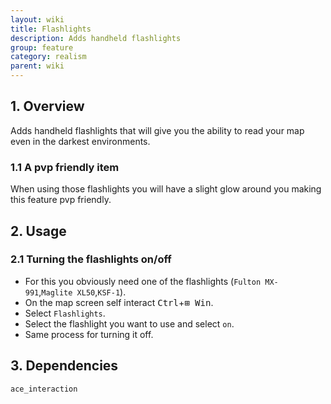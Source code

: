 ```yaml
---
layout: wiki
title: Flashlights
description: Adds handheld flashlights
group: feature
category: realism
parent: wiki
---
```


## 1. Overview
Adds handheld flashlights that will give you the ability to read your map even in the darkest environments.

### 1.1 A pvp friendly item
When using those flashlights you will have a slight glow around you making this feature pvp friendly.

## 2. Usage

### 2.1 Turning the flashlights on/off
- For this you obviously need one of the flashlights (`Fulton MX-991`,`Maglite XL50`,`KSF-1`).
- On the map screen self interact <kbd>Ctrl</kbd>+<kbd>⊞&nbsp;Win</kbd>.
- Select `Flashlights`.
- Select the flashlight you want to use and select `on`.
- Same process for turning it off.

## 3. Dependencies

`ace_interaction`
